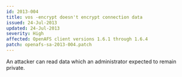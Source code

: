 ```yaml
---
id: 2013-004
title: vos -encrypt doesn't encrypt connection data
issued: 24-Jul-2013
updated: 24-Jul-2013
severity: High
affected: OpenAFS client versions 1.6.1 through 1.6.4
patch: openafs-sa-2013-004.patch
---
```


An attacker can read data which an administrator expected to remain
private.


